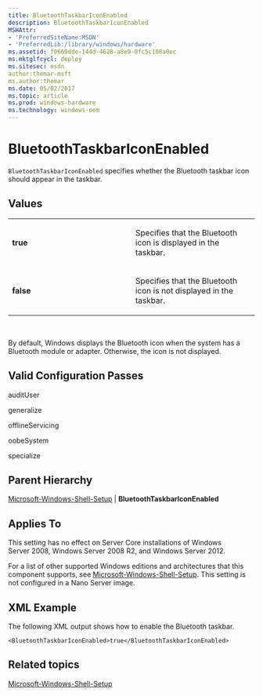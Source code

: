 ```yaml
---
title: BluetoothTaskbarIconEnabled
description: BluetoothTaskbarIconEnabled
MSHAttr:
- 'PreferredSiteName:MSDN'
- 'PreferredLib:/library/windows/hardware'
ms.assetid: f0669dde-144d-4628-a8e9-0fc5c108a0ec
ms.mktglfcycl: deploy
ms.sitesec: msdn
author:themar-msft
ms.author:themar
ms.date: 05/02/2017
ms.topic: article
ms.prod: windows-hardware
ms.technology: windows-oem
---
```


# BluetoothTaskbarIconEnabled


`BluetoothTaskbarIconEnabled` specifies whether the Bluetooth taskbar icon should appear in the taskbar.

## Values


<table>
<colgroup>
<col width="50%" />
<col width="50%" />
</colgroup>
<tbody>
<tr class="odd">
<td><p><strong>true</strong></p></td>
<td><p>Specifies that the Bluetooth icon is displayed in the taskbar.</p></td>
</tr>
<tr class="even">
<td><p><strong>false</strong></p></td>
<td><p>Specifies that the Bluetooth icon is not displayed in the taskbar.</p></td>
</tr>
</tbody>
</table>

 

By default, Windows displays the Bluetooth icon when the system has a Bluetooth module or adapter. Otherwise, the icon is not displayed.

## Valid Configuration Passes


auditUser

generalize

offlineServicing

oobeSystem

specialize

## Parent Hierarchy


[Microsoft-Windows-Shell-Setup](microsoft-windows-shell-setup.md) | **BluetoothTaskbarIconEnabled**

## Applies To


This setting has no effect on Server Core installations of Windows Server 2008, Windows Server 2008 R2, and Windows Server 2012.

For a list of other supported Windows editions and architectures that this component supports, see [Microsoft-Windows-Shell-Setup](microsoft-windows-shell-setup.md). This setting is not configured in a Nano Server image.

## XML Example


The following XML output shows how to enable the Bluetooth taskbar.

```
<BluetoothTaskbarIconEnabled>true</BluetoothTaskbarIconEnabled>
```

## Related topics


[Microsoft-Windows-Shell-Setup](microsoft-windows-shell-setup.md)

 

 







